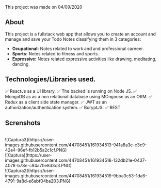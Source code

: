 This project was made on 04/09/2020

## About

This project is a fullstack web app that allows you to create an account and manage and save your Todo Notes classifying them in 3 categories:<br> 
- **Ocupational:** Notes related to work and and professional careeer.
- **Sports:** Notes related to fitness and sports.
- **Expressive:** Notes related expressive activities like drawing, meditating, dancing.

## Technologies/Libraries used.

✅ ReactJs as a UI library.
✅ The backed is running on Node JS.
✅ MongoDB as as a non relational database using MOngoose as an ORM.
✅ Redux as a client side state manager.
✅ JWT as an authorization/authentication system.
✅ BcryptJS.
✅ REST

## Screnshots
<br>
![Captura3](https://user-images.githubusercontent.com/44708451/161934513-941a8a3c-c3c9-42e4-96ef-fb12b5a2c1cf.PNG)
<br>
![Captura](https://user-images.githubusercontent.com/44708451/161934518-132db21e-0437-4078-b78e-c94a70e8d3c3.PNG)
<br>
![Captura2](https://user-images.githubusercontent.com/44708451/161934519-9bba3c53-1da6-4791-9a8d-e6ebf04ba203.PNG)

